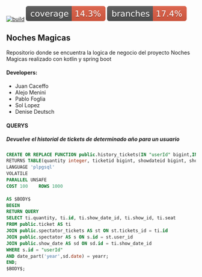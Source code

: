 [![build](https://github.com/phm-unsam/backend-2024-losnohomeros/actions/workflows/build.yml/badge.svg?branch=main)](https://github.com/phm-unsam/backend-2024-losnohomeros/actions/workflows/build.yml) ![Coverage](./.github/badges/jacoco.svg) ![branches](./.github/badges/branches.svg)
## Noches Magicas

Repositorio donde se encuentra la logica de negocio del proyecto Noches Magicas realizado con kotlin y spring boot

#### Developers:
- Juan Caceffo
- Alejo Menini
- Pablo Foglia
- Sol Lopez
- Denise Deutsch

#### QUERYS


##### Devuelve el historial de tickets de determinado año para un usuario

```SQL
CREATE OR REPLACE FUNCTION public.history_tickets(IN "userId" bigint,IN yearr bigint)
RETURNS TABLE(quantity integer, ticketid bigint, showdateid bigint, showid bigint, seat character varying)
LANGUAGE 'plpgsql'
VOLATILE
PARALLEL UNSAFE
COST 100    ROWS 1000

AS $BODY$
BEGIN
RETURN QUERY
SELECT ti.quantity, ti.id, ti.show_date_id, ti.show_id, ti.seat
FROM public.ticket AS ti
JOIN public.spectator_tickets AS st ON st.tickets_id = ti.id
JOIN public.spectator AS s ON s.id = st.user_id
JOIN public.show_date AS sd ON sd.id = ti.show_date_id
WHERE s.id = "userId"
AND date_part('year',sd.date) = yearr;
END;
$BODY$;
```